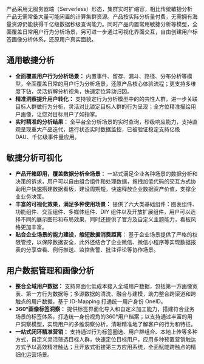 产品采用无服务器端（Serverless）形态，集群实时扩缩容，相比传统敏捷分析产品无需常备大量可能闲置的计算集群资源。产品按实际分析量付费，无需拥有海量资源仍能获得千亿级数据秒级查询能力。同时产品内置常用敏捷分析等模型，全面覆盖日常用户行为分析场景，另可进一步通过可视化界面交互，自由创建用户标签画像分析体系，还原用户真实面貌。


## 通用敏捷分析
- **全面覆盖用户行为分析场景：** 内置事件、留存、漏斗、路径、分布分析等模型，全面覆盖日常的用户行为分析场景，还原产品核心体验流程；更支持多维度下钻，灵活拆解分析视角，快速定位异动归因。
- **精准洞察提升用户转化：** 支持锁定行为分析模型中的的共性人群，进一步关联目标人群做行为分析，灵活对比锁定目标人群的行为呈现；全方位精准描绘用户画像，让您对目标用户了如指掌。
- **实时精准的分析结果：** 全平台全分析场景的实时查询，秒级响应能力，支持直观呈现重大产品迭代，运行状态实时数据监控，已被验证稳定支持亿级 DAU、千亿级事件量应用。

## 敏捷分析可视化
- **产品开箱即用，覆盖数据分析全场景：** 一站式满足企业各种场景的数据分析和决策的诉求，用户可以自由组合组件和处理数据，拖拽加低代码的交互方式协助用户快速搭建数据看板，建设周期短，快速释放企业数据资产价值，支撑企业业务决策。
- **丰富的可视化效果，满足多种使用场景：** 提供了六大类基础组件：图表组件、功能组件、交互组件、多媒体组件、DIY 组件以及开放扩展组件，用户可以选择不同的展示图形和布局效果，同时还提供了官方及自定义主题能力，看板风格更加丰富。
- **贴合企业场景的能力建设，缩短数据消费距离：** 基于企业场景提供了严格的权限管控，以保障数据安全，此外还结合了企业微信、微信小程序等实现数据报表的分享查看、例行推送、监控告警、批注评论等协作场景。

## 用户数据管理和画像分析
- **整合全域用户数据：** 支持界面化低成本接入全域用户数据，包括第一方画像宽表、第一方行为数据等；多源数据的清洗、融合与建模，助力整合跨渠道和跨触点的用户数据，基于 ID-Mapping 打通统一用户身份 OneID。
- **360°画像标签洞察：** 提供标签界面化导入和自定义加工能力，搭建符合业务场景的标签体系，打造统一身份视角的360°用户档案；以支持通过丰富的用户洞察模型，实现用户的多维洞察分析，清晰精准地了解客户的行为和特征。
- **一站式闭环精准营销：** 支持通过行为标签圈选、用户群组合、本地上传等多种方式，自定义灵活筛选目标人群，快速定位目标用户，应用多种预置营销触达方式予以高效精准触达；且开放式衔接第三方应用系统，全面赋能跨触点的精细化运营场景。
